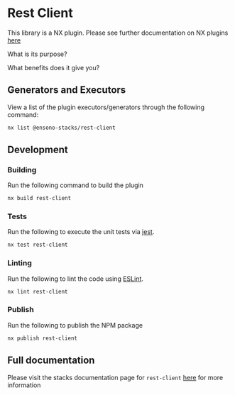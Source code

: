 # Rest Client

This library is a NX plugin. Please see further documentation on NX plugins
[here](https://nx.dev/plugin-features/create-your-own-plugin)

What is its purpose?

What benefits does it give you?

## Generators and Executors

View a list of the plugin executors/generators through the following command:

```bash
nx list @ensono-stacks/rest-client
```

## Development

### Building

Run the following command to build the plugin

```bash
nx build rest-client
```

### Tests

Run the following to execute the unit tests via [jest](https://jestjs.io/).

```bash
nx test rest-client
```

### Linting

Run the following to lint the code using [ESLint](https://eslint.org/).

```bash
nx lint rest-client
```

### Publish

Run the following to publish the NPM package

```bash
nx publish rest-client
```

## Full documentation

Please visit the stacks documentation page for `rest-client`
[here](https://stacks.amido.com/docs) for more information
